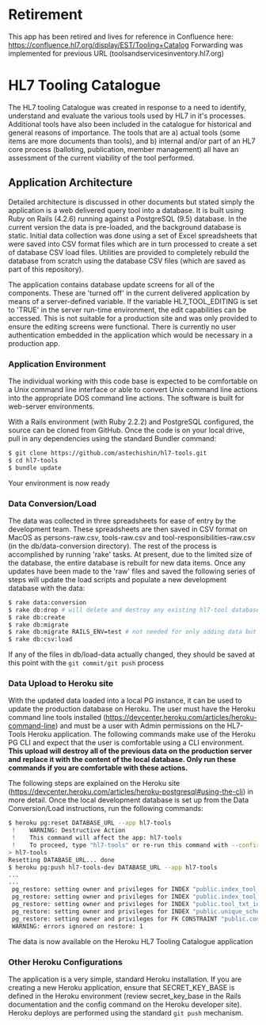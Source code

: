 # Retirement
This app has been retired and lives for reference in Confluence here: https://confluence.hl7.org/display/EST/Tooling+Catalog
Forwarding was implemented for previous URL (toolsandservicesinventory.hl7.org)

# HL7 Tooling Catalogue

The HL7 tooling Catalogue was created in response to a need to identify, understand and 
evaluate the various tools used by HL7 in it's processes. Additional tools have also been 
included in the catalogue for historical and general reasons of importance. The tools that
are a) actual tools (some items are more documents than tools), and b) internal and/or 
part of an HL7 core process (balloting, publication, member management) all have an assessment
of the current viability of the tool performed.

## Application Architecture

Detailed architecture is discussed in other documents but stated simply the application is a
web delivered query tool into a database. It is built using Ruby on Rails (4.2.6) 
running against a PostgreSQL (9.5) database. In the current version the data is pre-loaded,
and the background database is static. Initial data collection was done using a set of
Excel spreadsheets that were saved into CSV format files which are in turn processed to 
create a set of database CSV load files. Utilities are provided to completely rebuild the
database from scratch using the database CSV files (which are saved as part of this 
repository).

The application contains database update screens for all of the components. These are 
'turned off' in the current delivered application by means of a server-defined variable. 
If the variable HL7_TOOL_EDITING is set to 'TRUE' in the server run-time environment, the
edit capabilities can be accessed. This is not suitable for a production site and was only
provided to ensure the editing screens were functional. There is currently no user
authentication embedded in the application which would be necessary in a production app.

### Application Environment

The individual working with this code base is expected to be comfortable on a Unix command
line interface or able to convert Unix command line actions into the appropriate DOS
command line actions. The software is built for web-server environments.

With a Rails environment (with Ruby 2.2.2) and PostgreSQL configured, the source can be 
cloned from GitHub. Once the code is on your local drive, pull in any dependencies using 
the standard Bundler command:
```bash
$ git clone https://github.com/astechishin/hl7-tools.git
$ cd hl7-tools
$ bundle update
```
Your environment is now ready

### Data Conversion/Load

The data was collected in three spreadsheets for ease of entry by the development team. These
spreadsheets are then saved in CSV format on MacOS as persons-raw.csv, tools-raw.csv and 
tool-responsibilities-raw.csv (in the db/data-conversion directory). The rest of the process
is accomplished by running 'rake' tasks. At present, due to the limited size of the database,
the entire database is rebuilt for new data items. Once any updates have been made to the
'raw' files and saved the following series of steps will update the load scripts and 
populate a new development database with the data:

```bash
$ rake data:conversion
$ rake db:drop # will delete and destroy any existing hl7-tool databases
$ rake db:create
$ rake db:migrate
$ rake db:migrate RAILS_ENV=test # not needed for only adding data but useful for running tests
$ rake db:csv:load
```

If any of the files in db/load-data actually changed, they should be saved at this point 
with the `git commit/git push` process

### Data Upload to Heroku site

With the updated data loaded into a local PG instance, it can be used to update the 
production database on Heroku. The user must have the Heroku command line tools installed
(https://devcenter.heroku.com/articles/heroku-command-line) and must be a user with 
Admin permissions on the HL7-Tools Heroku application. The following commands make use of 
the Heroku PG CLI and expect that the user is comfortable using a CLI environment. **This 
upload will destroy all of the previous data on the production server and replace it with 
the content of the local database. Only run these commands if you are comfortable with 
these actions.**

The following steps are explained on the Heroku site (https://devcenter.heroku.com/articles/heroku-postgresql#using-the-cli) in more detail. Once the local development
database is set up from the Data Conversion/Load instructions, run the following commands:

```bash
$ heroku pg:reset DATABASE_URL --app hl7-tools
 !    WARNING: Destructive Action
 !    This command will affect the app: hl7-tools
 !    To proceed, type "hl7-tools" or re-run this command with --confirm hl7-tools
> hl7-tools
Resetting DATABASE_URL... done
$ heroku pg:push hl7-tools-dev DATABASE_URL --app hl7-tools
...
...
 pg_restore: setting owner and privileges for INDEX "public.index_tool_dependencies_on_tool_id_and_dependency_id"
 pg_restore: setting owner and privileges for INDEX "public.index_tool_people_on_tool_id_and_person_org_id"
 pg_restore: setting owner and privileges for INDEX "public.tool_txt_idx"
 pg_restore: setting owner and privileges for INDEX "public.unique_schema_migrations"
 pg_restore: setting owner and privileges for FK CONSTRAINT "public.code_values_parent_id_fkey"
 WARNING: errors ignored on restore: 1
```

The data is now available on the Heroku HL7 Tooling Catalogue application

### Other Heroku Configurations

The application is a very simple, standard Heroku installation. If you are creating a new 
Heroku application, ensure that SECRET_KEY_BASE is defined in the Heroku environment (review
secret_key_base in the Rails documentation and the config command on the Heroku developer site).
Heroku deploys are performed using the standard `git push` mechanism.
